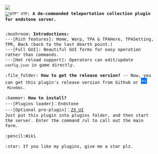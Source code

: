 <samp>
    <img src="https://capsule-render.vercel.app/api?type=venom&height=200&color=gradient&text=UTP&fontColor=0:8871e5,100:b678c4&desc=A%20de-commanded%20teleportation%20collection%20plug-in.&descAlignY=71&descSize=15&animation=fadeIn" />
    <br ><code><img height="30" src="https://github.com/umarurize/UTP/blob/master/logo/UTP.png" alt=UTP" /></a>&nbsp;UTP</code>: <b>A de-commanded teleportation collection plugin for endstone server.</b> 
    <br />
  </samp>
 <p align="left">
  <samp>
    <br />:mushroom: <b>Introductions:</b>
    <br />---[Rich features]: Home, Warp, TPA & TPAHere, TPASetting, TPR, Back (back to the last dearth point.)
    <br />---[Full GUI]: Beautiful GUI forms for easy operation rather than commands.
    <br />---[Hot reload support]: Operators can edit/update <code>config.json</code> in game directly.
    <br />
    <br />:file_folder: <b>How to get the release version?</b> -- Now, you can get this plugin's release version from Github or <code><a href="https://www.minebbs.com/resources/authors/umaru.3812/"><img height="20" src="https://github.com/umarurize/umaru-cdn/blob/main/images/minebbs.png" alt=Minebbs" /></a>&nbsp;Minebbs</code>.
    <br />
    <br />:hammer: <b>How to install?</b>
    <br />---[Plugins loader]：Endstone
    <br />---[Optional pre-plugin]：<a href="">ZX_UI</a>
    <br />Just put this plugin into plugins folder, and then start the server. Enter the command /ul to call out the main form.
    <br />
    <br />:pencil:Wiki
    <br />
    <br />:star: If you like my plugins, give me a star plz.
  </samp>
</p>




